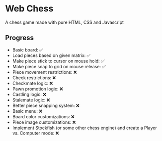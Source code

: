 # Web Chess

A chess game made with pure HTML, CSS and Javascript

## Progress

- Basic board: :white_check_mark: 
- Load pieces based on given matrix: :white_check_mark: 
- Make piece stick to cursor on mouse hold: :white_check_mark:
- Make piece snap to grid on mouse release: :white_check_mark:
- Piece movement restrictions: :x:
- Check restrictions: :x:
- Checkmate logic: :x:
- Pawn promotion logic: :x:
- Castling logic: :x:
- Stalemate logic: :x:
- Better piece snapping system: :x:
- Basic menu: :x:
- Board color customizations: :x:
- Piece image customizations: :x:
- Implement Stockfish (or some other chess engine) and create a Player vs. Computer mode: :x:
